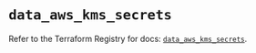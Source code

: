 # `data_aws_kms_secrets`

Refer to the Terraform Registry for docs: [`data_aws_kms_secrets`](https://registry.terraform.io/providers/hashicorp/aws/4.67.0/docs/data-sources/kms_secrets).
